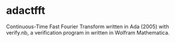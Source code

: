 # adactfft
Continuous-Time Fast Fourier Transform written in Ada (2005) with verify.nb, a verification program in written in Wolfram Mathematica.
